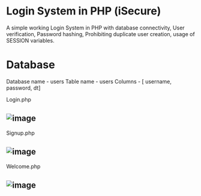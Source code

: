 # Login System in PHP (iSecure)
A simple working Login System in PHP with database connectivity, User verification, Password hashing, Prohibiting duplicate user creation, usage of SESSION variables.

# Database 
Database name - users
Table name - users
Columns - [ username, password, dt]

Login.php

![image](https://github.com/user-attachments/assets/d8728d0c-3660-405c-815e-013b53249fd2)
---
Signup.php

![image](https://github.com/user-attachments/assets/f836bc5d-6f20-4593-a7a0-a3d01f7b5daa)
---
Welcome.php

![image](https://github.com/user-attachments/assets/291214ef-aabf-4d19-a7a9-a22d6e7b2017)
---



